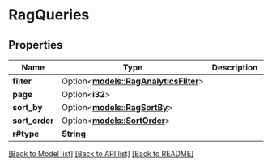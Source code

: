 # RagQueries

## Properties

Name | Type | Description | Notes
------------ | ------------- | ------------- | -------------
**filter** | Option<[**models::RagAnalyticsFilter**](RAGAnalyticsFilter.md)> |  | [optional]
**page** | Option<**i32**> |  | [optional]
**sort_by** | Option<[**models::RagSortBy**](RAGSortBy.md)> |  | [optional]
**sort_order** | Option<[**models::SortOrder**](SortOrder.md)> |  | [optional]
**r#type** | **String** |  | 

[[Back to Model list]](../README.md#documentation-for-models) [[Back to API list]](../README.md#documentation-for-api-endpoints) [[Back to README]](../README.md)


